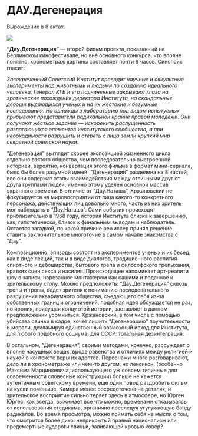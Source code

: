 
# ДАУ.Дегенерация

Вырождение в 8 актах.


![](https://cdn-images-1.medium.com/max/2732/1*pf-2lFUZhrtmACsMxeVpbg.png)

**“Дау.Дегенерация”** — второй фильм проекта, показанный на Берлинском кинофестивале, но вне основного конкурса, что вполне понятно, хронометраж картины составляет почти 6 часов. Синопсис гласит:

*Засекреченный Советский Институт проводит научные и оккультные эксперименты над животными и людьми по созданию идеального человека. Генерал КГБ и его подчиненные закрывают глаза на эротические похождения директора Института, на скандальные дебоши выдающихся ученых и на их жестокие и безумные исследования. Но однажды в лабораторию под видом испытуемых прибывают представители радикальной крайне правой молодежи. Они получают жёсткое задание — искоренить распущенность разлагающихся элементов институтского сообщества, а при необходимости разрушить и стереть с лица земли хрупкий мир секретной советской науки.*

“Дегенерация” выглядит скорее экспозицией жизненного цикла отдельно взятого общества, чем последовательно выстроенной историей, вероятно, конвертация этого фильма в формат мини-сериала, было бы более разумной идеей. “Дегенерация” разделена на 8 частей, все они содержат этапы взаимодействия между отличными друг от друга группами людей, именно этому уделен основной массив экранного времени. В отличие от “Дау.Наташа”, Хржановский не фокусируется на мировосприятии от лица какого-то конкретного персонажа, действующих лиц довольно много, часть из них зритель мог наблюдать в “Дау.Наташа”. Сами события происходят приблизительно в 1968 году, история Института близка к завершению, как, гипотетически, близок к финальным выводам и наблюдатель. Остается загадкой, по какой причине режиссер принял решение ставить заключительное многоточие в самом начале знакомства с “Дау”.

Композиционно, эпизоды состоят из экспериментов ученых и их бесед, как в виде лекций, так и в виде диалогов, традиционного распития спиртного и дебоширства, бытового трепа и философского трепыхания, кратких сцен секса и насилия. Происходящее напоминает арт-реалити шоу в записи, нарезанное монтажером как сашими и поданное к зрительскому столу.
Можно предположить: “Дау.Дегенерация” сквозь тропы и тропы, ведет зрителя к пониманию последовательного разрушения аквариумного общества, съедающего себя из-за собственных границ и ограничений, подобная идея обсуждается не раз, но ирония, присущая концу этой истории, заставляет в данном предположении усомниться. Хржановский, в том числе с помощью убийства свиньи в кадре, хочет лишить “Дегенерацию” поучительности и морали, декламируя единственный возможный исход для Института, для любого подобного социума, для СССР: тотальная дезинтеграция.

В остальном, “Дегенерация”, своими методами, конечно, рассуждает о вполне насущных вещах, вроде равенства и отличиях между религией и наукой в контексте веры их адептов. Персонажи много разговаривают, дело ли в хронометраже или чем-то другом, но лексикон, (особенно Максима Марцинкевича, использующего уж совсем типичные для современности словесные конструкции) больше не кажется аутентичным советскому времени, еще один повод раздробить фильм на куски поменьше. Камера менее сосредоточена на деталях, и зрительское восприятие сильно теряет здесь в атмосфере, но Юрген Юргес, как всегда, выжимает все что можно, временами отказываясь от использования стедикама, органично преследуя угугукающую банду радикалов. Во время просмотра, можно поймать себя на мысли о том, что смотрится более дико: неприкрытый правый национализм или предсмертные судороги свиньи, заливающей кровью ковер?
